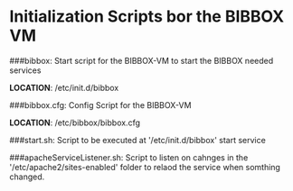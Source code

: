 # Initialization Scripts bor the BIBBOX VM
###bibbox: 
Start script for the BIBBOX-VM to start the BIBBOX needed services

**LOCATION**: /etc/init.d/bibbox


###bibbox.cfg: 
Config Script for the BIBBOX-VM

**LOCATION**: /etc/bibbox/bibbox.cfg


###start.sh:
Script to be executed at '/etc/init.d/bibbox' start service


###apacheServiceListener.sh:
Script to listen on cahnges in the '/etc/apache2/sites-enabled' folder to relaod the service when somthing changed.
